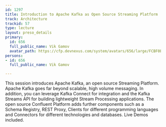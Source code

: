 ```yaml
---
id: 1297
title: Introduction to Apache Kafka as Open Source Streaming Platform
track: Architecture
trackid: 57
type: lecture
layout: preso_details
primary:
  id: 656
  full_public_name: Vik Gamov
  avatar_path: https://cfp.devnexus.com/system/avatars/656/large/FCBF0EE3-EDF1-453A-9A40-BEA9284711DF.jpg?1506700500
persons:
- id: 656
  full_public_name: Vik Gamov

---
```

This session introduces Apache Kafka, an open source Streaming Platform. Apache Kafka goes far beyond scalable, high volume messaging. In addition, you can leverage Kafka Connect for integration and the Kafka Streams API for building lightweight Stream Processing applications. The open source Confluent Platform adds further components such as a Schema Registry, REST Proxy, Clients for different programming languages and Connectors for different technologies and databases. Live Demos included.
